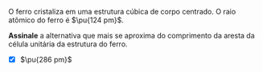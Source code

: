 O ferro cristaliza em uma estrutura cúbica de corpo centrado. O raio atômico do ferro é $\pu{124 pm}$.

**Assinale** a alternativa que mais se aproxima do comprimento da aresta da célula unitária da estrutura do ferro.

- [x] $\pu{286 pm}$


